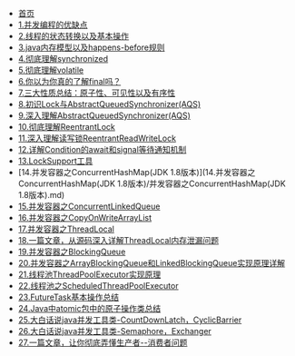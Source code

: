 * [首页](/)
* [1.并发编程的优缺点](1.并发编程的优缺点/并发编程的优缺点.md)
* [2.线程的状态转换以及基本操作](2.线程的状态转换以及基本操作/线程状态转换以及基本操作.md)
* [3.java内存模型以及happens-before规则](3.java内存模型以及happens-before规则/Java内存模型以及happens-before.md)
* [4.彻底理解synchronized](4.彻底理解synchronized/java关键字---synchronized.md)
* [5.彻底理解volatile](5.彻底理解volatile/java关键字---volatile.md)
* [6.你以为你真的了解final吗？](6.你以为你真的了解final吗？/java关键字--final.md)
* [7.三大性质总结：原子性、可见性以及有序性](7.三大性质总结：原子性、可见性以及有序性/三大性质总结：原子性、可见性以及有序性.md)
* [8.初识Lock与AbstractQueuedSynchronizer(AQS)](8.初识Lock与AbstractQueuedSynchronizer(AQS)/初识Lock与AbstractQueuedSynchronizer(AQS).md)
* [9.深入理解AbstractQueuedSynchronizer(AQS)](9.深入理解AbstractQueuedSynchronizer(AQS)/深入理解AbstractQueuedSynchronizer(AQS).md)
* [10.彻底理解ReentrantLock](10.彻底理解ReentrantLock/彻底理解ReentrantLock.md)
* [11.深入理解读写锁ReentrantReadWriteLock](11.深入理解读写锁ReentrantReadWriteLock/深入理解读写锁ReentrantReadWriteLock.md)
* [12.详解Condition的await和signal等待通知机制](12.详解Condition的await和signal等待通知机制/详解Condition的await和signal等待通知机制.md)
* [13.LockSupport工具](13.LockSupport工具/LockSupport工具.md)
* [14.并发容器之ConcurrentHashMap(JDK 1.8版本)](14.并发容器之ConcurrentHashMap(JDK 1.8版本)/并发容器之ConcurrentHashMap(JDK 1.8版本).md)
* [15.并发容器之ConcurrentLinkedQueue](15.并发容器之ConcurrentLinkedQueue/并发容器之ConcurrentLinkedQueue.md)
* [16.并发容器之CopyOnWriteArrayList](16.并发容器之CopyOnWriteArrayList/并发容器之CopyOnWriteArrayList.md)
* [17.并发容器之ThreadLocal](17.并发容器之ThreadLocal/并发容器之ThreadLocal.md)
* [18.一篇文章，从源码深入详解ThreadLocal内存泄漏问题](18.一篇文章，从源码深入详解ThreadLocal内存泄漏问题/一篇文章，从源码深入详解ThreadLocal内存泄漏问题.md)
* [19.并发容器之BlockingQueue](19.并发容器之BlockingQueue/并发容器之BlockingQueue.md)
* [20.并发容器之ArrayBlockingQueue和LinkedBlockingQueue实现原理详解](20.并发容器之ArrayBlockingQueue和LinkedBlockingQueue实现原理详解/并发容器之ArrayBlockingQueue和LinkedBlockingQueue实现原理详解.md)
* [21.线程池ThreadPoolExecutor实现原理](21.线程池ThreadPoolExecutor实现原理/线程池ThreadPoolExecutor实现原理.md)
* [22.线程池之ScheduledThreadPoolExecutor](22.线程池之ScheduledThreadPoolExecutor/线程池之ScheduledThreadPoolExecutor.md)
* [23.FutureTask基本操作总结](23.FutureTask基本操作总结/FutureTask基本操作总结.md)
* [24.Java中atomic包中的原子操作类总结](24.Java中atomic包中的原子操作类总结/Java中atomic包中的原子操作类总结.md)
* [25.大白话说java并发工具类-CountDownLatch，CyclicBarrier](25.大白话说java并发工具类-CountDownLatch，CyclicBarrier/大白话说java并发工具类-CountDownLatch，CyclicBarrier.md)
* [26.大白话说java并发工具类-Semaphore，Exchanger](26.大白话说java并发工具类-Semaphore，Exchanger/大白话说java并发工具类-Semaphore，Exchanger.md)
* [27.一篇文章，让你彻底弄懂生产者--消费者问题](27.一篇文章，让你彻底弄懂生产者--消费者问题/一篇文章，让你彻底弄懂生产者--消费者问题.md)
